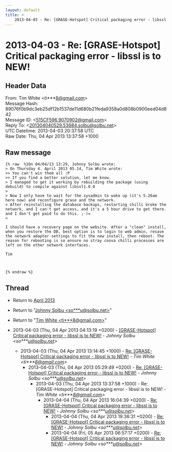 ```yaml
---
layout: default
title: >
    2013-04-03 - Re: [GRASE-Hotspot] Critical packaging error - libssl is to NEW!
---
```


# 2013-04-03 - Re: [GRASE-Hotspot] Critical packaging error - libssl is to NEW!

## Header Data

From: Tim White \<ti***8@gmail.com\><br>
Message Hash: 89076f0b9dc3eb25df12b1537de11d680b21feda9358a0d808b0900eed04d842<br>
Message ID: \<515CF596.9070902@gmail.com\><br>
Reply To: \<201304040529.53684.solbu@solbu.net\><br>
UTC Datetime: 2013-04-03 20:37:58 UTC<br>
Raw Date: Thu, 04 Apr 2013 13:37:58 +1000<br>

## Raw message

```
{% raw  %}On 04/04/13 13:29, Johnny Solbu wrote:
> On Thursday 4. April 2013 05.14, Tim White wrote:
>> You can't win them all :P
>> If you find a better solution, let me know.
> I managed to get it working by rebuilding the package (using debuild) to compile against libssl1.0.0
>
> Now I only have to wait for the sysadmin to wake up (it's 5.26am here now) and reconfigure grase and the network.
> After reinstalling the database backups, restarting chilli broke the network, and I can't get access, and it's a 5 hour drive to get there. and I don't get paid to do this. ;-)=
>

I should have a recovery page on the website. After a "clean" install, 
when you restore the DB, best option is to login to web admin, resave 
the network adapter settings to fit the new install, then reboot. The 
reason for rebooting is so ensure no stray coova chilli processes are 
left on the other network interfaces.

Tim



{% endraw %}
```

## Thread

+ Return to [April 2013](/archive/2013/04)

+ Return to "[Johnny Solbu <so***u<span>@</span>solbu.net>](/authors/so___u_at_solbu_net)"
+ Return to "[Tim White <ti***8<span>@</span>gmail.com>](/authors/ti___8_at_gmail_com)"

+ 2013-04-03 (Thu, 04 Apr 2013 04:13:19 +0200) - [[GRASE-Hotspot] Critical packaging error - libssl is to NEW!](/archive/2013/04/1e40163dfa4b71c27653780c9025cf58efdb30d39737e9fd4989cec2ebe191af) - _Johnny Solbu \<so***u@solbu.net\>_
  + 2013-04-03 (Thu, 04 Apr 2013 13:14:45 +1000) - [Re: [GRASE-Hotspot] Critical packaging error - libssl is to NEW!](/archive/2013/04/6c10870a71cdd43c0397a39f277e0c607653abe685b71bc6d7057496768b6463) - _Tim White \<ti***8@gmail.com\>_
    + 2013-04-03 (Thu, 04 Apr 2013 05:29:49 +0200) - [Re: [GRASE-Hotspot] Critical packaging error - libssl is to NEW!](/archive/2013/04/5de4eb6ce879f89a33bb087aff1c303721d4091690d04e86e0c2a0b6842087f5) - _Johnny Solbu \<so***u@solbu.net\>_
      + 2013-04-03 (Thu, 04 Apr 2013 13:37:58 +1000) - Re: [GRASE-Hotspot] Critical packaging error - libssl is to NEW! - _Tim White \<ti***8@gmail.com\>_
        + 2013-04-04 (Thu, 04 Apr 2013 16:04:39 +0200) - [Re: [GRASE-Hotspot] Critical packaging error - libssl is to NEW!](/archive/2013/04/892700f0cd5a998c9b0cab37989b060ecec3cf3dfb69366e7f3a3cb367e586f4) - _Johnny Solbu \<so***u@solbu.net\>_
          + 2013-04-04 (Thu, 04 Apr 2013 19:36:31 +0200) - [Re: [GRASE-Hotspot] Critical packaging error - libssl is to NEW!](/archive/2013/04/86070cab5b9d836d3173fd2778bc5471701aa8242e0ee6f6166b2a8fa12df1e0) - _Johnny Solbu \<so***u@solbu.net\>_
          + 2013-04-04 (Fri, 05 Apr 2013 06:57:17 +0200) - [Re: [GRASE-Hotspot] Critical packaging error - libssl is to NEW!](/archive/2013/04/49b22d008e594ac1ae5e214603e24fcc2d3fbd84199315b775020abb761cab48) - _Johnny Solbu \<so***u@solbu.net\>_

